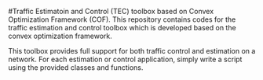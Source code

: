 #Traffic Estimatoin and Control (TEC) toolbox based on Convex Optimization Framework (COF).
This repository contains codes for the traffic estimation and control toolbox which is developed based on the convex optimization framework.

This toolbox provides full support for both traffic control and estimation on a network. For each estimation or control application, simply write a script using the provided classes and functions.
